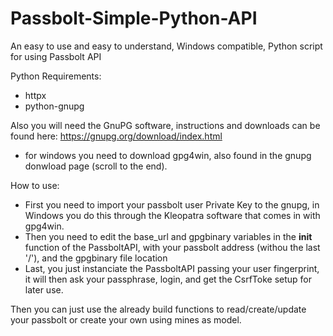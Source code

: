 # Passbolt-Simple-Python-API
An easy to use and easy to understand, Windows compatible, Python script for using Passbolt API

Python Requirements: 
- httpx
- python-gnupg

Also you will need the GnuPG software, instructions and downloads can be found here:
https://gnupg.org/download/index.html
* for windows you need to download gpg4win, also found in the gnupg donwload page (scroll to the end). 

How to use:
- First you need to import your passbolt user Private Key to the gnupg, in Windows you do this through the Kleopatra software that comes in with gpg4win.
- Then you need to edit the base_url and gpgbinary variables in the __init__ function of the PassboltAPI, with your passbolt address (withou the last '/'), and the gpgbinary file location
- Last, you just instanciate the PassboltAPI passing your user fingerprint, it will then ask your passphrase, login, and get the CsrfToke setup for later use.

Then you can just use the already build functions to read/create/update your passbolt or create your own using mines as model. 
